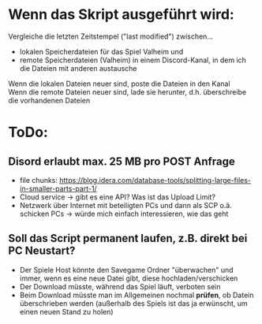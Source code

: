 # Wenn das Skript ausgeführt wird:

Vergleiche die letzten Zeitstempel ("last modified") zwischen...

* lokalen Speicherdateien für das Spiel Valheim und
* remote Speicherdateien (Valheim) in einem Discord-Kanal, in dem ich die Dateien mit anderen austausche

Wenn die lokalen Dateien neuer sind, poste die Dateien in den Kanal <br />
Wenn die remote Dateien neuer sind, lade sie herunter, d.h. überschreibe die vorhandenen Dateien


# ToDo:

## Disord erlaubt max. 25 MB pro POST Anfrage
* file chunks: https://blog.idera.com/database-tools/splitting-large-files-in-smaller-parts-part-1/
* Cloud service &rarr; gibt es eine API? Was ist das Upload Limit?
* Netzwerk über Internet mit beteiligten PCs und dann als SCP o.ä. schicken PCs &rarr; würde mich einfach interessieren, wie das geht

## Soll das Script permanent laufen, z.B. direkt bei PC Neustart?
* Der Spiele Host könnte den Savegame Ordner "überwachen" und immer, wenn es eine neue Datei gibt, diese hochladen/verschicken
* Der Download müsste, während das Spiel läuft, verboten sein
* Beim Download müsste man im Allgemeinen nochmal **prüfen**, ob Datein überschrieben werden (außerhalb des Spiels ist das ja erwünscht, um einen neuen Stand zu holen)


